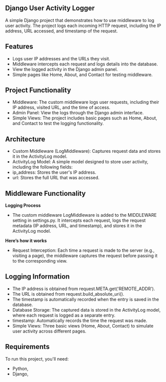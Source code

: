 ## **Django User Activity Logger**
A simple Django project that demonstrates how to use middleware to log user activity. The project logs each incoming HTTP request, including the IP address, URL accessed, and timestamp of the request.


## **Features**
* Logs user IP addresses and the URLs they visit.
* Middleware intercepts each request and logs details into the database.
* View the logged activity in the Django admin panel.
* Simple pages like Home, About, and Contact for testing middleware.



## **Project Functionality**
* Middleware: The custom middleware logs user requests, including their IP address, visited URL, and the time of access.
* Admin Panel: View the logs through the Django admin interface.
* Simple Views: The project includes basic pages such as Home, About, and Contact to test the logging functionality.



## **Architecture**
* Custom Middleware (LogMiddleware): Captures request data and stores it in the ActivityLog model.
* ActivityLog Model: A simple model designed to store user activity, including the following fields:
* ip_address: Stores the user's IP address.
* url: Stores the full URL that was accessed.


## **Middleware Functionality**
**Logging Process**
* The custom middleware LogMiddleware is added to the MIDDLEWARE setting in settings.py. It intercepts each request, logs the request metadata (IP address, URL, and timestamp), and stores it in the ActivityLog model.


**Here’s how it works**
* Request Interception: Each time a request is made to the server (e.g., visiting a page), the middleware captures the request before passing it to the corresponding view.


## **Logging Information**
* The IP address is obtained from request.META.get('REMOTE_ADDR').
* The URL is obtained from request.build_absolute_uri().
* The timestamp is automatically recorded when the entry is saved in the database.
* Database Storage: The captured data is stored in the ActivityLog model, where each request is logged as a separate entry.
* timestamp: Automatically records the time the request was made.
* Simple Views: Three basic views (Home, About, Contact) to simulate user activity across different pages.

## **Requirements**
To run this project, you'll need:
* Python,
* Django,

